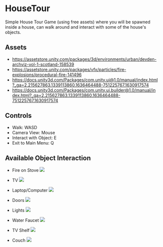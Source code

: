 # HouseTour

Simple House Tour Game (using free assets) where you will be spawned inside a house, can walk around and interact with some of the house's objects.

## Assets

- https://assetstore.unity.com/packages/3d/environments/urban/devden-archviz-vol-1-scotland-158539
- https://assetstore.unity.com/packages/vfx/particles/fire-explosions/procedural-fire-141496
- https://docs.unity3d.com/Packages/com.unity.ui@1.0/manual/index.html?_ga=2.215627863.1339113860.1636464488-751225767.1630917574
- https://docs.unity3d.com/Packages/com.unity.ui.builder@1.0/manual/index.html?_ga=2.215627863.1339113860.1636464488-751225767.1630917574

## Controls

- Walk: WASD
- Camera View: Mouse
- Interact with Object: E
- Exit to Main Menu: Q

## Available Object Interaction

- Fire on Stove
![](https://i.imgur.com/j15YPsk.png)

- TV
![](https://i.imgur.com/fAmHv4T.png)

- Laptop/Computer
![](https://i.imgur.com/UTc766W.png)

- Doors
![](https://i.imgur.com/vMEbnO7.png)

- Lights
![](https://i.imgur.com/TEMgtna.png)

- Water Faucet
![](https://i.imgur.com/hFMFdMu.png)

- TV Shelf
![](https://i.imgur.com/S16ySfP.png)

- Couch
![](https://i.imgur.com/m2BmIhf.png)
